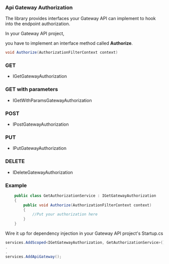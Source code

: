 ### Api Gateway Authorization

The library provides interfaces your Gateway API can implement to hook into the endpoint authorization.

In your Gateway API project,

you have to implement an interface method called **Authorize**.

```C#
void Authorize(AuthorizationFilterContext context)
```

### GET

*	IGetGatewayAuthorization

### GET with parameters

*	IGetWithParamsGatewayAuthorization

### POST

*	IPostGatewayAuthorization

### PUT

*	IPutGatewayAuthorization

### DELETE

*	IDeleteGatewayAuthorization


### Example

```C#
    public class GetAuthorizationService : IGetGatewayAuthorization
    {
        public void Authorize(AuthorizationFilterContext context)
        {
            //Put your authorization here
        }
    }
```

Wire it up for dependency injection in your Gateway API project's Startup.cs

```C#
services.AddScoped<IGetGatewayAuthorization, GetAuthorizationService>();
.
.
services.AddApiGateway();
```
